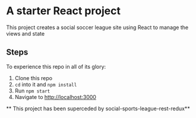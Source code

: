 # A starter React project 

This project creates a social soccer league site using React to manage the views and state


## Steps

To experience this repo in all of its glory:

1. Clone this repo
2. `cd` into it and `npm install`
3. Run `npm start`
4. Navigate to [http://localhost:3000](http://localhost:3000)

** This project has been superceded by social-sports-league-rest-redux**
